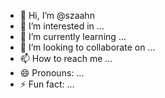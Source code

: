 - 👋 Hi, I’m @szaahn
- 👀 I’m interested in ...
- 🌱 I’m currently learning ...
- 💞️ I’m looking to collaborate on ...
- 📫 How to reach me ...
- 😄 Pronouns: ...
- ⚡ Fun fact: ...

<!---
szaahn/szaahn is a ✨ special ✨ repository because its `README.md` (this file) appears on your GitHub profile.
You can click the Preview link to take a look at your changes.
--->
